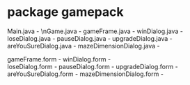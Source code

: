 # package gamepack
Main.java - 
\nGame.java - 
gameFrame.java - 
winDialog.java - 
loseDialog.java - 
pauseDialog.java - 
upgradeDialog.java - 
areYouSureDialog.java - 
mazeDimensionDialog.java - 

gameFrame.form - 
winDialog.form -  
loseDialog.form - 
pauseDialog.form - 
upgradeDialog.form - 
areYouSureDialog.form - 
mazeDimensionDialog.form - 


